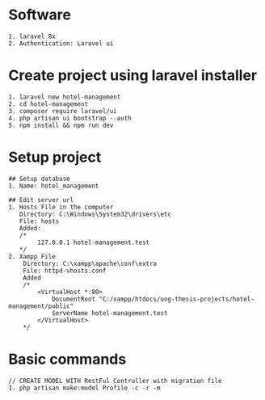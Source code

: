 # Software
    1. laravel 8x
    2. Authentication: Laravel ui

# Create project using laravel installer
    1. laravel new hotel-management
    2. cd hotel-management
    3. composer require laravel/ui
    4. php artisan ui bootstrap --auth
    5. npm install && npm run dev
# Setup project
    ## Setup database
    1. Name: hotel_management

    ## Edit server url
    1. Hosts File in the computer
       Directory: C:\Windows\System32\drivers\etc
       File: hosts
       Added: 
       /*
            127.0.0.1 hotel-management.test
       */
    2. Xampp File
        Directory: C:\xampp\apache\conf\extra
        File: httpd-vhosts.conf
        Added
        /*
            <VirtualHost *:80>
                DocumentRoot "C:/xampp/htdocs/uog-thesis-projects/hotel-management/public"
                ServerName hotel-management.test
            </VirtualHost>
        */

# Basic commands
    // CREATE MODEL WITH RestFul Controller with migration file
    1. php artisan make:model Profile -c -r -m